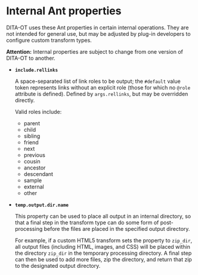 # Internal Ant properties

DITA-OT uses these Ant properties in certain internal operations. They are not intended for general use, but may be adjusted by plug-in developers to configure custom transform types.

**Attention:** Internal properties are subject to change from one version of DITA-OT to another.

-   **`include.rellinks`**

    A space-separated list of link roles to be output; the `#default` value token represents links without an explicit role \(those for which no `@role` attribute is defined\). Defined by `args.rellinks`, but may be overridden directly.

    Valid roles include:

    -   parent
    -   child
    -   sibling
    -   friend
    -   next
    -   previous
    -   cousin
    -   ancestor
    -   descendant
    -   sample
    -   external
    -   other
-   **`temp.output.dir.name`**

    This property can be used to place all output in an internal directory, so that a final step in the transform type can do some form of post-processing before the files are placed in the specified output directory.

    For example, if a custom HTML5 transform sets the property to `zip_dir`, all output files \(including HTML, images, and CSS\) will be placed within the directory `zip_dir` in the temporary processing directory. A final step can then be used to add more files, zip the directory, and return that zip to the designated output directory.


